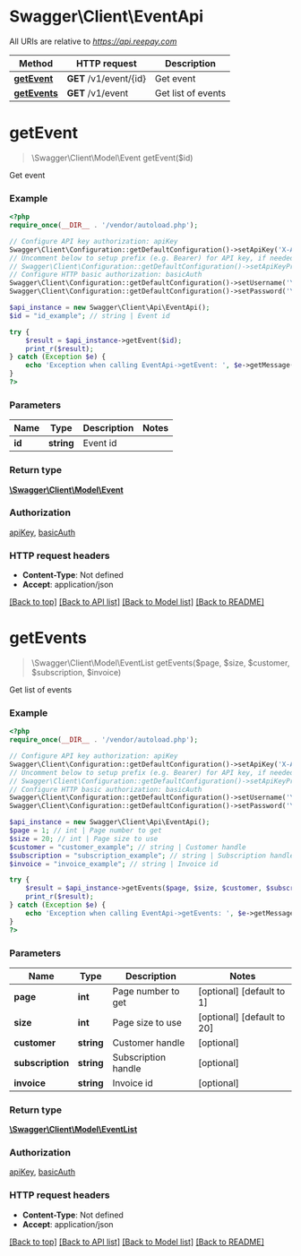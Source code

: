 # Swagger\Client\EventApi

All URIs are relative to *https://api.reepay.com*

Method | HTTP request | Description
------------- | ------------- | -------------
[**getEvent**](EventApi.md#getEvent) | **GET** /v1/event/{id} | Get event
[**getEvents**](EventApi.md#getEvents) | **GET** /v1/event | Get list of events


# **getEvent**
> \Swagger\Client\Model\Event getEvent($id)

Get event



### Example
```php
<?php
require_once(__DIR__ . '/vendor/autoload.php');

// Configure API key authorization: apiKey
Swagger\Client\Configuration::getDefaultConfiguration()->setApiKey('X-Auth-Token', 'YOUR_API_KEY');
// Uncomment below to setup prefix (e.g. Bearer) for API key, if needed
// Swagger\Client\Configuration::getDefaultConfiguration()->setApiKeyPrefix('X-Auth-Token', 'Bearer');
// Configure HTTP basic authorization: basicAuth
Swagger\Client\Configuration::getDefaultConfiguration()->setUsername('YOUR_USERNAME');
Swagger\Client\Configuration::getDefaultConfiguration()->setPassword('YOUR_PASSWORD');

$api_instance = new Swagger\Client\Api\EventApi();
$id = "id_example"; // string | Event id

try {
    $result = $api_instance->getEvent($id);
    print_r($result);
} catch (Exception $e) {
    echo 'Exception when calling EventApi->getEvent: ', $e->getMessage(), PHP_EOL;
}
?>
```

### Parameters

Name | Type | Description  | Notes
------------- | ------------- | ------------- | -------------
 **id** | **string**| Event id |

### Return type

[**\Swagger\Client\Model\Event**](../Model/Event.md)

### Authorization

[apiKey](../../README.md#apiKey), [basicAuth](../../README.md#basicAuth)

### HTTP request headers

 - **Content-Type**: Not defined
 - **Accept**: application/json

[[Back to top]](#) [[Back to API list]](../../README.md#documentation-for-api-endpoints) [[Back to Model list]](../../README.md#documentation-for-models) [[Back to README]](../../README.md)

# **getEvents**
> \Swagger\Client\Model\EventList getEvents($page, $size, $customer, $subscription, $invoice)

Get list of events



### Example
```php
<?php
require_once(__DIR__ . '/vendor/autoload.php');

// Configure API key authorization: apiKey
Swagger\Client\Configuration::getDefaultConfiguration()->setApiKey('X-Auth-Token', 'YOUR_API_KEY');
// Uncomment below to setup prefix (e.g. Bearer) for API key, if needed
// Swagger\Client\Configuration::getDefaultConfiguration()->setApiKeyPrefix('X-Auth-Token', 'Bearer');
// Configure HTTP basic authorization: basicAuth
Swagger\Client\Configuration::getDefaultConfiguration()->setUsername('YOUR_USERNAME');
Swagger\Client\Configuration::getDefaultConfiguration()->setPassword('YOUR_PASSWORD');

$api_instance = new Swagger\Client\Api\EventApi();
$page = 1; // int | Page number to get
$size = 20; // int | Page size to use
$customer = "customer_example"; // string | Customer handle
$subscription = "subscription_example"; // string | Subscription handle
$invoice = "invoice_example"; // string | Invoice id

try {
    $result = $api_instance->getEvents($page, $size, $customer, $subscription, $invoice);
    print_r($result);
} catch (Exception $e) {
    echo 'Exception when calling EventApi->getEvents: ', $e->getMessage(), PHP_EOL;
}
?>
```

### Parameters

Name | Type | Description  | Notes
------------- | ------------- | ------------- | -------------
 **page** | **int**| Page number to get | [optional] [default to 1]
 **size** | **int**| Page size to use | [optional] [default to 20]
 **customer** | **string**| Customer handle | [optional]
 **subscription** | **string**| Subscription handle | [optional]
 **invoice** | **string**| Invoice id | [optional]

### Return type

[**\Swagger\Client\Model\EventList**](../Model/EventList.md)

### Authorization

[apiKey](../../README.md#apiKey), [basicAuth](../../README.md#basicAuth)

### HTTP request headers

 - **Content-Type**: Not defined
 - **Accept**: application/json

[[Back to top]](#) [[Back to API list]](../../README.md#documentation-for-api-endpoints) [[Back to Model list]](../../README.md#documentation-for-models) [[Back to README]](../../README.md)

